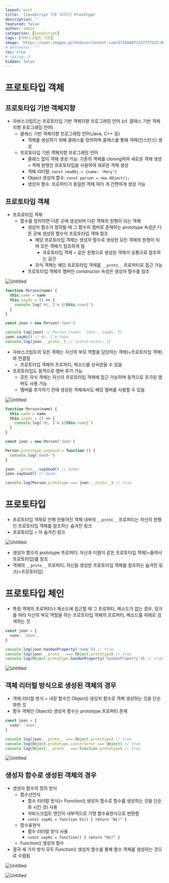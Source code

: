 ```yaml
---
layout: post
title: '[JavaScript 기초 다지기] Prototype'
description: ''
featured: false
author: admin
categories: [JavaScript]
tags: [자바스크립트 기초]
image: 'https://user-images.githubusercontent.com/67324487/227777322-04658cc3-a453-46c0-ab4c-fd4823f5e3d3.png'
# beforetoc: ""
toc: true
# rating: 3
hidden: false
---
```


# 프로토타입 객체

## 프로토타입 기반 객체지향

- 자바스크립트는 프로토타입 기반 객체지향 프로그래밍 언어 (cf. 클래스 기반 객체지향 프로그래밍 언어)
  - 클래스 기반 객체지향 프로그래밍 언어(Java, C++ 등)
    - 객체를 생성하기 위해 클래스를 정의하며 클래스를 통해 객체(인스턴스) 생성
  - 프로토타입 기반 객체지향 프로그래밍 언어
    - 클래스 없이 객체 생성 가능: 기존의 객체를 cloning하여 새로운 객체 생성 = 객체 원형인 프로토타입을 사용하여 새로운 객체 생성
    - 객체 리터럴: `const newObj = {name: 'Mary'}`
    - Object 생성자 함수: `const person = new Object();`
    - 생성자 함수: 프로퍼티가 동일한 객체 여러 개 간편하게 생성 가능

## 프로토타입 객체

- 프로로타입 객체
  - 함수를 정의하면 다른 곳에 생성되며 다른 객체의 원형이 되는 객체
    - 생성자 함수가 정의될 때 그 함수의 멤버로 존재하는 prototype 속성은 다른 곳에 생성된 함수의 프로토타입 객체 참조
      - 해당 프로토타입 객체는 생성자 함수로 생성한 모든 객체의 원형이 되며 모든 객체가 참조하게 됨
        - 프로토타입 객체 = 같은 원형으로 생성된 객체가 공통으로 참조하는 공간
      - 자식 객체는 해당 프로토타입 객체를 `__proto__` 프로퍼티로 접근 가능
    - 프로토타입 객체의 멤버인 constructor 속성은 생성자 함수를 참조

![Untitled](https://user-images.githubusercontent.com/67324487/227777371-876bd26a-0836-4224-9c53-43a0378a258a.png)

```jsx
function Person(name) {
  this.name = name
  this.sayHi = () => {
    console.log(`Hi, I'm ${this.name}`)
  }
}

const joon = new Person('Joon')

console.log(joon) // Person {name: 'Joon', sayHi: ƒ}
joon.sayHi() // Hi, I'm Joon
console.log(joon.__proto__) // {constructor: ƒ}
```

- 자바스크립트의 모든 객체는 자신의 부모 역할을 담당하는 객체(=프로토타입 객체)와 연결됨
  - 프로토타입 객체의 프로퍼티, 메소드를 상속받을 수 있음
- 프로토타입도 동적으로 멤버 추가 가능
  - 모든 자식 객체는 자신의 프로토타입 객체에 접근 가능하며 동적으로 추가된 멤버도 사용 가능
  - 멤버를 추가하기 전에 생성된 객체에서도 해당 멤버를 사용할 수 있음

![Untitled](https://user-images.githubusercontent.com/67324487/227777387-5e273ff1-936a-45d0-8263-3a23415bf330.png)

```jsx
function Person(name) {
  this.name = name
  this.sayHi = () => {
    console.log(`Hi, I'm ${this.name}`)
  }
}

const joon = new Person('Joon')

Person.prototype.sayGood = function () {
  console.log('Good~')
}

joon.__proto__.sayGood() // Good~
joon.sayGood() // Good~

console.log(Person.prototype === joon.__proto__) // true
```

# 프로토타입

- 프로토타입 객체로 인해 만들어진 객체 내부의 `__proto__` 프로퍼티는 자신의 원형인 프로토타입 객체를 참조하는 숨겨진 링크
- 프로토타입 = 이 숨겨진 링크

![Untitled](https://user-images.githubusercontent.com/67324487/227777404-7f9a7a51-8244-483a-839a-6619d667f42d.png)

- 생성자 함수의 prototype 프로퍼티: 자신과 이름이 같은 프로토타입 객체(=줄여서 프로토타입)를 참조
- 객체의 `__proto__` 프로퍼티: 자신을 생성한 프로토타입 객체를 참조하는 숨겨진 링크(=프로토타입)

# 프로토타입 체인

- 특정 객체의 프로퍼티나 메소드에 접근할 때 그 프로퍼티, 메소드가 없는 경우, 링크를 따라 자신의 부모 역할을 하는 프로토타입 객체의 프로퍼티, 메소드를 차례로 검색하는 것

```jsx
const joon = {
  name: 'Joon',
}

console.log(joon.hasOwnProperty('name')) // true
console.log(joon.__proto__ === Object.prototype) // true
console.log(Object.prototype.hasOwnProperty('hasOwnProperty')) // true
```

![Untitled](https://user-images.githubusercontent.com/67324487/227777420-4b233dbf-a1d9-422b-80da-044fbc5f5aad.png)

## 객체 리터럴 방식으로 생성된 객체의 경우

- 객체 리터럴 방식 = 내장 함수인 Object() 생성자 함수로 객체 생성하는 것을 단순화한 것
- 함수 객체인 Object() 생성자 함수는 prototype 프로퍼티 존재

```jsx
const joon = {
  name: 'Joon',
}

console.log(joon.__proto__ === Object.prototype) // true
console.log(Object.prototype.constructor === Object) // true
console.log(Object.__proto__ === Function.prototype) // true
```

![Untitled](https://user-images.githubusercontent.com/67324487/227777434-48db0d10-2107-47f6-a778-2637d72631b9.png)

## 생성자 함수로 생성된 객체의 경우

- 생성자 함수의 정의 방식
  - 함수선언식
    - 함수 리터럴 방식(= Function() 생성자 함수로 함수를 생성하는 것을 단순화 시킨 것) 사용
    - 자바스크립트 엔진이 내부적으로 기명 함수표현식으로 변환함
    - `const sayHi = function hi() { return "Hi!" }`
  - 함수표현식
    - 함수 리터럴 방식 사용
    - `const sayHi = function() { return "Hi!" }`
  - Function() 생성자 함수
- 결국 세 가지 방식 모두 Function() 생성자 함수를 통해 함수 객체를 생성하는 것으로 수렴됨

![Untitled](https://user-images.githubusercontent.com/67324487/227777455-45bbc48d-5714-4ed0-93d3-478a898ac864.png)

![Untitled](https://user-images.githubusercontent.com/67324487/227777474-b3afd451-44b8-444f-b096-e8bd7f4bd8e2.png)
